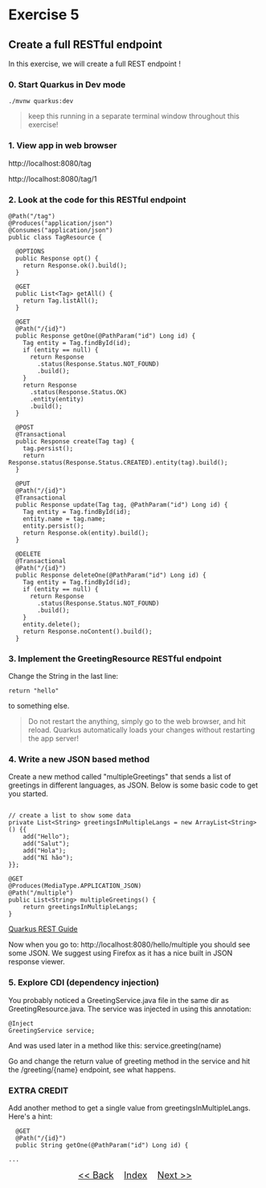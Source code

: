 # Exercise 5
## Create a full RESTful endpoint

In this exercise, we will create a full REST endpoint !

### 0. Start Quarkus in Dev mode


   ```
   ./mvnw quarkus:dev
   ```

> keep this running in a separate terminal window throughout this exercise!

### 1. View app in web browser
http://localhost:8080/tag

http://localhost:8080/tag/1

### 2. Look at the code for this RESTful endpoint

``` 
@Path("/tag")
@Produces("application/json")
@Consumes("application/json")
public class TagResource {

  @OPTIONS
  public Response opt() {
    return Response.ok().build();
  }

  @GET
  public List<Tag> getAll() {
    return Tag.listAll();
  }

  @GET
  @Path("/{id}")
  public Response getOne(@PathParam("id") Long id) {
    Tag entity = Tag.findById(id);
    if (entity == null) {
      return Response
        .status(Response.Status.NOT_FOUND)
        .build();
    }
    return Response
      .status(Response.Status.OK)
      .entity(entity)
      .build();
  }

  @POST
  @Transactional
  public Response create(Tag tag) {
    tag.persist();
    return Response.status(Response.Status.CREATED).entity(tag).build();
  }

  @PUT
  @Path("/{id}")
  @Transactional
  public Response update(Tag tag, @PathParam("id") Long id) {
    Tag entity = Tag.findById(id);
    entity.name = tag.name;
    entity.persist();
    return Response.ok(entity).build();
  }

  @DELETE
  @Transactional
  @Path("/{id}")
  public Response deleteOne(@PathParam("id") Long id) {
    Tag entity = Tag.findById(id);
    if (entity == null) {
      return Response
        .status(Response.Status.NOT_FOUND)
        .build();
    }
    entity.delete();
    return Response.noContent().build();
  }
```


### 3. Implement the GreetingResource RESTful endpoint 
Change the String in the last line:

```return "hello" ```

to something else. 

> Do not restart the anything, simply go to the web browser, and hit reload. Quarkus automatically loads your changes without restarting the app server!

### 4. Write a new JSON based method

Create a new method called "multipleGreetings" that sends a list of greetings in different languages, as JSON. Below is some basic code to get you started. 

```

// create a list to show some data
private List<String> greetingsInMultipleLangs = new ArrayList<String>() {{
    add("Hello");
    add("Salut");
    add("Hola");
    add("Nǐ hǎo");
}};
   
@GET
@Produces(MediaType.APPLICATION_JSON)
@Path("/multiple")
public List<String> multipleGreetings() {
    return greetingsInMultipleLangs;
}

```

[Quarkus REST Guide](https://quarkus.io/guides/rest-json)

Now when you go to: http://localhost:8080/hello/multiple you should see some JSON. We suggest using Firefox as it has a nice built in JSON response viewer.

### 5. Explore CDI (dependency injection) 
You probably noticed a GreetingService.java file in the same dir as GreetingResource.java. The service was injected in using this annotation:
```
@Inject
GreetingService service; 
```
And was used later in a method like this: service.greeting(name)

Go and change the return value of greeting method in the service and hit the /greeting/{name} endpoint, see what happens.
     
### EXTRA CREDIT
Add another method to get a single value from greetingsInMultipleLangs. Here's a hint:

```
  @GET
  @Path("/{id}")
  public String getOne(@PathParam("id") Long id) {

...

```    

<p  align="center">
	<font size="4">
 		<a href="../exercise4/"><< Back</a>&nbsp;&nbsp;&nbsp;&nbsp;<a href="../">Index</a>&nbsp;&nbsp;&nbsp;&nbsp;<a href="../exercise6/">Next >></a></td>
 </font>
</p>
